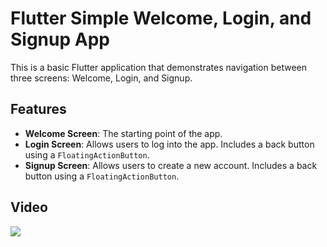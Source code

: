 # Flutter Simple Welcome, Login, and Signup App

This is a basic Flutter application that demonstrates navigation between three screens: Welcome, Login, and Signup.

## Features

- **Welcome Screen**: The starting point of the app.
- **Login Screen**: Allows users to log into the app. Includes a back button using a `FloatingActionButton`.
- **Signup Screen**: Allows users to create a new account. Includes a back button using a `FloatingActionButton`.

## Video
![](gif.gif)